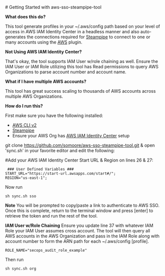 
﻿# Getting Started with aws-sso-steampipe-tool


**What does this do?**

This tool generate profiles in your ~/.aws/config path based on your level of access in AWS IAM Identity Center in a headless manner and also auto-generates the connections required for [Steampipe](https://steampipe.io/) to connect to one or many accounts using the [AWS](https://hub.steampipe.io/plugins/turbot/aws) plugin. 

**Not Using AWS IAM Identity Center?**

That's okay, the tool supports IAM User w/role chaining as well. Ensure the IAM User or IAM Role utilizing this tool has Read permissions to query AWS Organizations to parse account number and account name. 

**What if I have multiple AWS accounts?**

This tool has great success scaling to thousands of AWS accounts across multiple AWS Organizations.

**How do I run this?**

First make sure you have the following installed:
 - [AWS CLI v2](https://docs.aws.amazon.com/cli/latest/userguide/getting-started-install.html)
 - [Steampipe](https://steampipe.io/downloads)
 - Ensure your AWS Org has [AWS IAM Identity Center](https://aws.amazon.com/iam/identity-center/) setup

git clone https://github.com/somoore/aws-sso-steampipe-tool.git  & open 'sync.sh' in your favorite editor and edit the following:

#Add your AWS IAM Identity Center Start URL & Region on lines 26 & 27:
 

     ### User Defined Variables ###
    START_URL="https://start-url.awsapps.com/start#/";
    REGION="us-east-1";  

Now run

    sh sync.sh sso 

**Note** 
You will be prompted to copy/paste a link to authenticate to AWS SSO. 
Once this is complete, return to the terminal window and press [enter] to retrieve the token and run the rest of the tool. 

**IAM User w/Role Chaining**
Ensure you update line 37 with whatever IAM Role your IAM User assumes cross account. The tool will then query all AWS accounts in the AWS Organization and pass in the IAM Role along with account number to form the ARN path for each ~/.aws/config [profile]. 

    ROLE_NAME="secops_audit_role_example"
    
Then run

    sh sync.sh org
